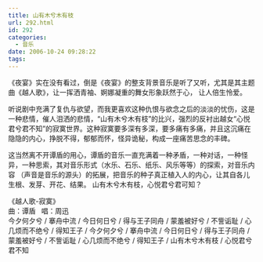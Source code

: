 ```yaml
---
title: 山有木兮木有枝
url: 292.html
id: 292
categories:
  - 音乐
date: 2006-10-24 09:28:22
tags:
---
```


《夜宴》实在没有看过，倒是《夜宴》的整支背景音乐是听了又听，尤其是其主题曲《越人歌》，让一挥洒青袖、婀娜凝重的舞女形象跃然于心， 让人倍生怜爱。  
  
听说剧中充满了复仇与欲望，而我更喜欢这种仇恨与欲念之后的淡淡的忧伤，这是一种悲情，催人泪洒的悲情，“山有木兮木有枝”的比兴，强烈的反衬出越女“心悦 君兮君不知”的寂寞世界。这种寂寞要多深有多深，要多痛有多痛，并且这沉痛在隐隐的内心，挣脱不得，郁郁而怀，怪异诡秘，构成一座痛苦思念的丰碑。  
  
这当然离不开谭盾的用心，谭盾的音乐一直充满着一种矛盾，一种对话，一种怪异，一种思索，其对音乐形式（水乐、石乐、纸乐、风乐等等）的探索，对音乐内容 （声音是音乐的源头）的拓展，把音乐的种子真正植入人的内心，让其自各儿生根、发芽、开花、结果。 山有木兮木有枝，心悦君兮君可知？  
  
  
《越人歌-寂寞》  
曲：谭盾   唱：周迅  
今夕何夕兮 / 搴舟中流 / 今日何日兮 / 得与王子同舟 / 蒙羞被好兮 / 不訾诟耻 / 心几烦而不绝兮 / 得知王子 / 今夕何夕兮 / 搴舟中流 / 今日何日兮 / 得与王子同舟 / 蒙羞被好兮 / 不訾诟耻 / 心几烦而不绝兮 / 得知王子 / 山有木兮木有枝 / 心悦君兮君不知